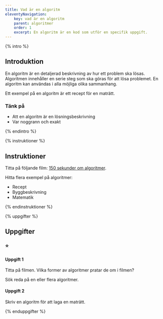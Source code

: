 ```yaml
---
title: Vad är en algoritm
eleventyNavigation:
    key: vad är en algoritm
    parent: algoritmer
    order: 1
    excerpt: En algoritm är en kod som utför en specifik uppgift.
---
```


{% intro %}

## Introduktion

En algoritm är en detaljerad beskrivning av hur ett problem ska lösas.
Algoritmen innehåller en serie steg som ska göras för att lösa problemet.
En algoritm kan användas i alla möjliga olika sammanhang.

Ett exempel på en algoritm är ett recept för en maträtt.

### Tänk på

-   Att en algoritm är en lösningsbeskrivning
-   Var noggrann och exakt

{% endintro %}

{% instruktioner %}

## Instruktioner

Titta på följande film: [150 sekunder om algoritmer](http://csp.screen9.com/video?auth=MJf0AogRW6ZVKj_2am41wwonugRDPCYO6pwNxnE0zpIvf3EboayP-A).

Hitta flera exempel på algoritmer:

-   Recept
-   Byggbeskrivning
-   Matematik

{% endinstruktioner %}

{% uppgifter %}

## Uppgifter

### ⭐

#### Uppgift 1

Titta på filmen. Vilka former av algoritmer pratar de om i filmen?

Sök reda på en eller flera algoritmer.

#### Uppgift 2

Skriv en algoritm för att laga en maträtt.

{% enduppgifter %}
